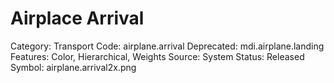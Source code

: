 # Airplace Arrival

Category: Transport
Code: airplane.arrival
Deprecated: mdi.airplane.landing
Features: Color, Hierarchical, Weights
Source: System
Status: Released
Symbol: airplane.arrival2x.png